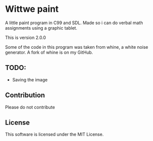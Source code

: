 # Wittwe paint

A little paint program in C99 and SDL.
Made so i can do verbal math assignments using a graphic tablet.

This is version 2.0.0

Some of the code in this program was taken from whine, a white noise generator.
A fork of whine is on my GitHub.

## TODO:
* Saving the image

## Contribution

Please do not contribute

## License

This software is licensed under the MIT License.
